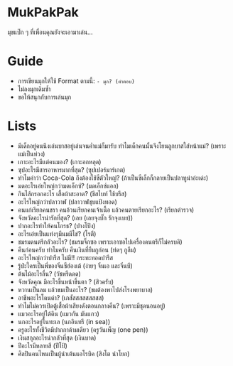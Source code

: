 # MukPakPak
มุขแป๊ก ๆ ที่เพื่อนคุณยังจะเอามาเล่น...

# Guide
- การเขียนมุกให้ใช้ Format ตามนี้: `- มุก? (คำตอบ)`
- ไม่ลงมุกเดิมซ้ำ 
- ขอให้สนุกกับการเล่นมุก

# Lists
- มีเด็กอยู่คนนึงเล่นบาสอยู่เล่นจนค่ำแม่ก็มารับ ทำไมเด็กคนนั้นจึงโยนลูกบาสใส่หน้าแม่? (เพราะแม่เป็นห่วง)
- เกาะอะไรมีแต่คนมอง? (เกาะอกหลุด)
- ซุปอะไรมีสารอาหารมากที่สุด? (ซุปเปอร์มาร์เกต)
- ทำไมคำว่า Coca-Cola ถึงต้องใช้ซีตัวใหญ่? (ถ้าเป็นซีเล็กก็กลายเป็นปลาทูน่าอ่ะเด่ะ)
- มดอะไรเอ่ยใหญ่กว่ามดเอ็กซ์? (มดเอ็กซ์แอล)
- กินไส้กรอกอะไร เสื้อผ้าสะอาด? (ชีสไบท์ ใช้บรีส)
- อะไรใหญ่กว่าปลาวาฬ (ปลาวาฬชุบแป้งทอด)
- คนแก่เรียกคนชรา คนอ้วนเรียกคนเจ้าเนื้อ แล้วคนตายเรียกอะไร? (เรียกตำรวจ)
- จังหวัดอะไรน่ารักที่สุด? (เลย (เลยจุงบั๊ก รักจุงเบย))
- ปากอะไรทำให้คนโกรธ? (ปางโป้ง)
- อะไรเอ่ยเป็นแท่งๆมีนมมีไข่? (โรตี)
- ชมรมดนตรีกลัวอะไร? (ชมรมจิ๊กซอ เพราะเอาซอไปเครื่องดนตรีก็ไม่ครบดิ)
- คืนก่อนครับ ทำไมครับ คืนเงินที่ยืมกูก่อน (ท่ดๆ กูลืม)
- อะไรใหญ่กว่าปารีส ไม่มี!! กระทะทอดปารีส
- รู้ป่ะใครเป็นพี่ของจิ๋นซีฮ่องเต้ (ง่ายๆ จิ๋นเอ และจิ๋นบี)
- ต้นไม้อะไรลื่น? (วัชพรืดดด)
- จังหวัดคุณ มีอะไรขึ้นหน้าขึ้นตา ? (สิวครับ)
- หวานเป็นลม แล้วขมเป็นอะไร? (ขมต้องพาไปส่งโรงพยาบาล)
- อาชีพอะไรโดนด่า? (เภสัสสสสสสสสส)
- ทำไมไม่ควรเปิดตู้เสื้อผ้าเสียงดังตอนกลางคืน? (เพราะมีชุดนอนอยู่)
- แมวอะไรอยู่ใต้ดิน (แมวกัน มันแกว)
- นกอะไรอยู่ในทะเล (นกอินทรี (in sea))
- ครูอะไรทั้งชีวิตมีปากกาด้ามเดียว (ครูวันเพ็ญ (one pen))
- เงินสกุลอะไรน่ากลัวที่สุด (เงินบาด)
- ปีอะไรมีหลายสี (ปีโป้)
- ศิลปินคนไหนเป็นผู้นำเต้นแอโรบิค (สิงโต นำโยก)

<!-- Format : คำถาม? (คำตอบ) -->
